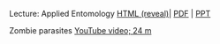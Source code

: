 <!--
.. title: Lecture 21-16 Applied Entomology
.. slug: lecture-21-16-applied-entomology
.. date: 2021-10-20 12:45:00 UTC+10:00
.. tags: lecture
.. category:
.. link:
.. description:
.. type: text
-->



Lecture: Applied Entomology [HTML (reveal)](https://aubreymoore.github.io/albi345-slides/applied-ent/)|
[PDF](https://aubreymoore.github.io/albi345-slides/applied-ent/applied-ent.pdf) |
[PPT](/pdfs/applied-ent.ppt)

Zombie parasites [YouTube video; 24 m](https://youtu.be/3n4kt-hOpzc)
